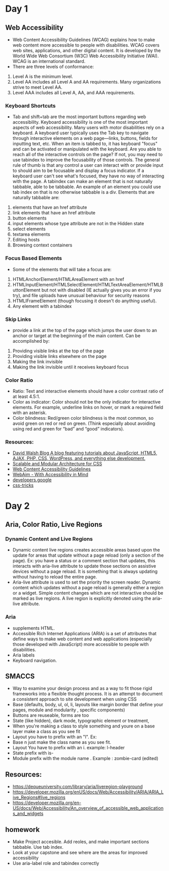 # Day 1
## Web Accessibility
- Web Content Accessibility Guidelines (WCAG) explains how to make web content more accessible to people with disabilities. WCAG covers web sites, applications, and other digital content. It is developed by the World Wide Web Consortium (W3C) Web Accessibility Initiative (WAI). WCAG is an international standard.
- There are three levels of conformance:
1. Level A is the minimum level.
2. Level AA includes all Level A and AA requirements. Many organizations strive to meet Level AA.
3. Level AAA includes all Level A, AA, and AAA requirements.
### Keyboard Shortcuts
- Tab and shift+tab are the most important buttons regarding web accessibility. Keyboard accessibility is one of the most important aspects of web accessibility. Many users with motor disabilities rely on a keyboard. A keyboard user typically uses the Tab key to navigate through interactive elements on a web page—links, buttons, fields for inputting text, etc. When an item is tabbed to, it has keyboard "focus" and can be activated or manipulated with the keyboard. Are you able to reach all of the interactive controls on the page? If not, you may need to use tabindex to improve the focusability of those controls. The general rule of thumb is that any control a user can interact with or provide input to should aim to be focusable and display a focus indicator. If a keyboard user can't see what's focused, they have no way of interacting with the page. A tabindex can make an element that is not naturally tabbable, able to be tabbable. An example of an element you could use tab index on that is no otherwise tabbable is a div. Elements that are naturally tabbable are:
1. elements that have an href attribute
2. link elements that have an href attribute
3. button elements
4. input elements whose type attribute are not in the Hidden state
5. select elements
6. textarea elements
7. Editing hosts
8. Browsing context containers
### Focus Based Elements
- Some of the elements that will take a focus are:
1. HTMLAnchorElement/HTMLAreaElement with an href
2. HTMLInputElement/HTMLSelectElement/HTMLTextAreaElement/HTMLButtonElement but not with disabled (IE actually gives you an error if you try), and file uploads have unusual behaviour for security reasons
3. HTMLIFrameElement (though focusing it doesn't do anything useful). 
4. Any element with a tabindex
### Skip Links
- provide a link at the top of the page which jumps the user down to an anchor or target at the beginning of the main content. Can be accomplished by:
1. Providing visible links at the top of the page
2. Providing visible links elsewhere on the page
3. Making the link invisible
4. Making the link invisible until it receives keyboard focus
### Color Ratio
- Ratio: Text and interactive elements should have a color contrast ratio of at least 4.5:1.
- Color as indicator: Color should not be the only indicator for interactive elements. For example, underline links on hover, or mark a required field with an asterisk.
- Color blindness: Red/green color blindness is the most common, so avoid green on red or red on green. (Think especially about avoiding using red and green for “bad” and “good” indicators).
### Resources:
- [David Walsh Blog A blog featuring tutorials about JavaScript, HTML5, AJAX, PHP, CSS, WordPress, and everything else development.](https://davidwalsh.name/)
- [Scalable and Modular Architecture for CSS](http://smacss.com/)
- [Web Content Accessibility Guidelines](https://www.w3.org/TR/WCAG21/)
- [WebAim - With Accessibility in Mind](https://webaim.org/)
- [developers.google](https://developers.google.com/web/fundamentals/accessibility/focus)
- [css-tricks](https://css-tricks.com/almanac/selectors/f/focus-within/)

# Day 2
## Aria, Color Ratio, Live Regions
### Dynamic Content  and Live Regions 
- Dynamic content live regions creates accessible areas based upon the update 
for areas that update without a page reload (only a section of the page). Ex: you have a 
status or a comment section that updates, this interacts with aria-live attribute to update those sections on assistive devices without a page reload. It is something that is always updating without having to reload the entire page. 
- Aria-live attribute is used to set the priority the screen reader. Dynamic content which updates without a page reload is generally either a region or a widget. Simple content changes which are not interactive should be marked as live regions. A live region is explicitly denoted using the aria-live attribute.
### Aria
- supplements HTML. 
- Accessible Rich Internet Applications (ARIA) is a set of attributes that 
define ways to make web content and web applications (especially those developed 
with JavaScript) more accessible to people with disabilities.
- Aria labels 
- Keyboard navigation. 
## SMACCS 
-  Way to examine your design process and as a way to fit those rigid frameworks 
into a flexible thought process. It is an attempt to document a consistent approach to site development when using CSS
- Base (defaults, body, ul, ol, li, layouts like margin border that define your pages, module and modularity , specific components)
- Buttons are reuseable, forms are too 
- State (like hidden), dark mode, typographic element or treatment, 
- When you're making a class to style something and youre on a base layer make a class as you see fit
- Layout you have to prefix with an "l". Ex: 
- Base n just make the class name as you see fit.
- Layout You have to prefix with an i. example: l-header
- State prefix with is-
- Module prefix with the module name . Example : zombie-card (edited) 
## Resources:
- https://dequeuniversity.com/library/aria/liveregion-playground
- https://developer.mozilla.org/enUS/docs/Web/Accessibility/ARIA/ARIA_Live_Regions#live_regions
- https://developer.mozilla.org/en-US/docs/Web/Accessibility/An_overview_of_accessible_web_applications_and_widgets
## homework 
- Make Project accesible. Add reoles, and make important sections tabbable. Use tab index. 
- Look at your capstone and see where are the areas for improved accessibility
- Use aria-label role and tabindex correctly
